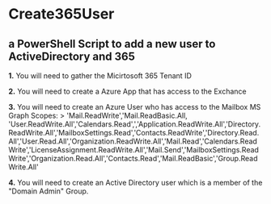 # Create365User 
## a PowerShell Script to add a new user to ActiveDirectory and 365

**1.** You will need to gather the Micirtosoft 365 Tenant ID

**2.** You will need to create a Azure App that has access to the Exchance

**3.** You will need to create an Azure User who has access to the Mailbox 
MS Graph Scopes: > 'Mail.ReadWrite','Mail.ReadBasic.All, 'User.ReadWrite.All','Calendars.Read',','Application.ReadWrite.All','Directory.ReadWrite.All','MailboxSettings.Read','Contacts.ReadWrite','Directory.Read.All','User.Read.All','Organization.ReadWrite.All','Mail.Read','Calendars.ReadWrite','LicenseAssignment.ReadWrite.All','Mail.Send','MailboxSettings.ReadWrite','Organization.Read.All','Contacts.Read','Mail.ReadBasic','Group.ReadWrite.All'

**4.** You will need to create an Active Directory user which is a member of the "Domain Admin" Group.
